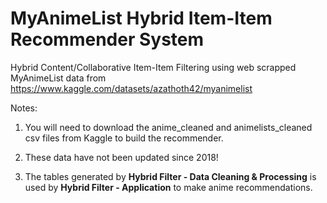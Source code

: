 # MyAnimeList Hybrid Item-Item Recommender System

Hybrid Content/Collaborative Item-Item Filtering using web scrapped MyAnimeList data from https://www.kaggle.com/datasets/azathoth42/myanimelist

Notes: 

1) You will need to download the anime_cleaned and animelists_cleaned csv files from Kaggle to build the recommender.  

2) These data have not been updated since 2018! 
       
3) The tables generated by <b>Hybrid Filter - Data Cleaning & Processing</b> is used by <b>Hybrid Filter - Application</b> to make anime recommendations. 
